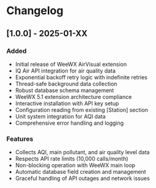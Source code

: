 # Changelog

## [1.0.0] - 2025-01-XX

### Added
- Initial release of WeeWX AirVisual extension
- IQ Air API integration for air quality data
- Exponential backoff retry logic with indefinite retries
- Thread-safe background data collection
- Robust database schema management
- WeeWX 5.1 extension architecture compliance
- Interactive installation with API key setup
- Configuration reading from existing [Station] section
- Unit system integration for AQI data
- Comprehensive error handling and logging

### Features
- Collects AQI, main pollutant, and air quality level data
- Respects API rate limits (10,000 calls/month)
- Non-blocking operation with WeeWX main loop
- Automatic database field creation and management
- Graceful handling of API outages and network issues
